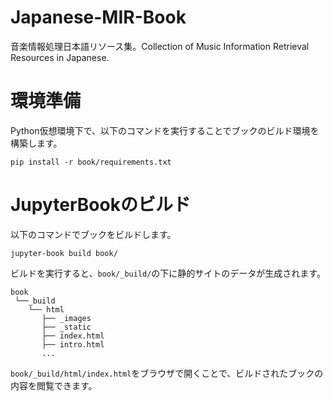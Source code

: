 # Japanese-MIR-Book
音楽情報処理日本語リソース集。Collection of Music Information Retrieval Resources in Japanese.

# 環境準備

Python仮想環境下で、以下のコマンドを実行することでブックのビルド環境を構築します。

```
pip install -r book/requirements.txt
```

# JupyterBookのビルド
以下のコマンドでブックをビルドします。

```
jupyter-book build book/
```

ビルドを実行すると、`book/_build/`の下に静的サイトのデータが生成されます。

```
book
 └──_build
    └── html
       ├── _images
       ├── _static
       ├── index.html
       ├── intro.html
       ...
```

`book/_build/html/index.html`をブラウザで開くことで、ビルドされたブックの内容を閲覧できます。